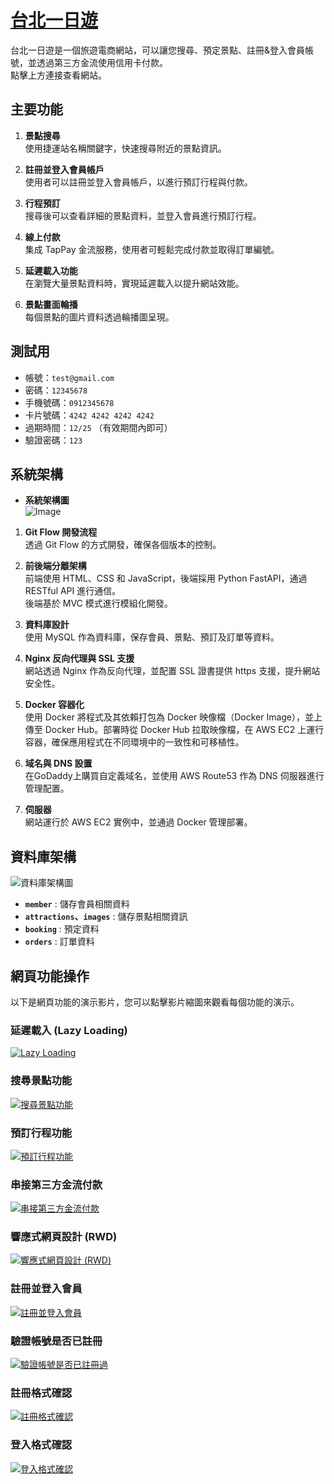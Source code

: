 # <a href="https://taipeitrips.com/" target="_blank">台北一日遊</a>
台北一日遊是一個旅遊電商網站，可以讓您搜尋、預定景點、註冊&登入會員帳號，並透過第三方金流使用信用卡付款。  
點擊上方連接查看網站。

## 主要功能

1. **景點搜尋**  
   使用捷運站名稱關鍵字，快速搜尋附近的景點資訊。  

2. **註冊並登入會員帳戶**  
   使用者可以註冊並登入會員帳戶，以進行預訂行程與付款。
   
3. **行程預訂**  
   搜尋後可以查看詳細的景點資料，並登入會員進行預訂行程。

4. **線上付款**  
   集成 TapPay 金流服務，使用者可輕鬆完成付款並取得訂單編號。

5. **延遲載入功能**  
   在瀏覽大量景點資料時，實現延遲載入以提升網站效能。

6. **景點畫面輪播**  
   每個景點的圖片資料透過輪播圖呈現。

## 測試用

- 帳號：`test@gmail.com`
- 密碼：`12345678`
- 手機號碼：`0912345678`
- 卡片號碼：`4242 4242 4242 4242`
- 過期時間：`12/25` （有效期間內即可）
- 驗證密碼：`123`

## 系統架構
  
- **系統架構圖**  
![Image](https://github.com/user-attachments/assets/3e0d1cc0-99a3-464a-9fd4-638a026d9390)  
    
1. **Git Flow 開發流程**  
   透過 Git Flow 的方式開發，確保各個版本的控制。

2. **前後端分離架構**  
   前端使用 HTML、CSS 和 JavaScript，後端採用 Python FastAPI，通過 RESTful API 進行通信。  
   後端基於 MVC 模式進行模組化開發。

3. **資料庫設計**  
   使用 MySQL 作為資料庫，保存會員、景點、預訂及訂單等資料。

4. **Nginx 反向代理與 SSL 支援**  
   網站透過 Nginx 作為反向代理，並配置 SSL 證書提供 https 支援，提升網站安全性。

5. **Docker 容器化**  
   使用 Docker 將程式及其依賴打包為 Docker 映像檔（Docker Image），並上傳至 Docker Hub。部署時從 Docker Hub 拉取映像檔，在 AWS EC2 上運行容器，確保應用程式在不同環境中的一致性和可移植性。

6. **域名與 DNS 設置**  
   在GoDaddy上購買自定義域名，並使用 AWS Route53 作為 DNS 伺服器進行管理配置。

7. **伺服器**  
   網站運行於 AWS EC2 實例中，並通過 Docker 管理部署。  

## 資料庫架構
![資料庫架構圖](https://github.com/user-attachments/assets/027ffdb9-fddd-46b7-afd4-db97b461b06d)


- **`member`** : 儲存會員相關資料
- **`attractions`、`images`** : 儲存景點相關資訊
- **`booking`** : 預定資料
- **`orders`** : 訂單資料

## 網頁功能操作
以下是網頁功能的演示影片，您可以點擊影片縮圖來觀看每個功能的演示。

### 延遲載入 (Lazy Loading)  

[![Lazy Loading](https://img.youtube.com/vi/p7z0Wfa3WRc/0.jpg)](https://youtu.be/p7z0Wfa3WRc)

### 搜尋景點功能   

[![搜尋景點功能](https://img.youtube.com/vi/qf-TZbt3Xis/0.jpg)](https://youtu.be/qf-TZbt3Xis)

### 預訂行程功能    

[![預訂行程功能](https://img.youtube.com/vi/lXXNnQxh8Z8/0.jpg)](https://youtu.be/lXXNnQxh8Z8)

### 串接第三方金流付款    

[![串接第三方金流付款](https://img.youtube.com/vi/FJmj-lv3Wuw/0.jpg)](https://youtu.be/FJmj-lv3Wuw)

### 響應式網頁設計 (RWD)    

[![響應式網頁設計 (RWD)](https://img.youtube.com/vi/Q05kZzArVnU/0.jpg)](https://youtu.be/Q05kZzArVnU)

### 註冊並登入會員    

[![註冊並登入會員](https://img.youtube.com/vi/J1sV6ThiDC8/0.jpg)](https://youtu.be/J1sV6ThiDC8)

### 驗證帳號是否已註冊    

[![驗證帳號是否已註冊過](https://img.youtube.com/vi/3tQ3ZNau7PQ/0.jpg)](https://youtu.be/3tQ3ZNau7PQ)

### 註冊格式確認    

[![註冊格式確認](https://img.youtube.com/vi/Noq6TNDL6QE/0.jpg)](https://youtu.be/Noq6TNDL6QE)

### 登入格式確認    

[![登入格式確認](https://img.youtube.com/vi/BW3QHFk-2gY/0.jpg)](https://youtu.be/BW3QHFk-2gY)

